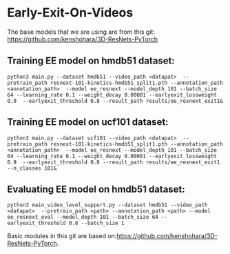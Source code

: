 # Early-Exit-On-Videos
The base models that we are using are from this git:
https://github.com/kenshohara/3D-ResNets-PyTorch
## Training EE model on hmdb51 dataset:
```
python3 main.py --dataset hmdb51 --video_path <datapat>  --pretrain_path resnext-101-kinetics-hmdb51_split1.pth --annotation_path <annotation_path>  --model ee_resnext --model_depth 101 --batch_size 64 --learning_rate 0.1 --weight_decay 0.00001 --earlyexit_lossweight 0.9  --earlyexit_threshold 0.8 --result_path results/ee_resnext_exit1&
```
## Training EE model on ucf101 dataset:
```
python3 main.py --dataset ucf101 --video_path <datapat>  --pretrain_path resnext-101-kinetics-hmdb51_split1.pth --annotation_path <annotation_path>  --model ee_resnext --model_depth 101 --batch_size 64 --learning_rate 0.1 --weight_decay 0.00001 --earlyexit_lossweight 0.9  --earlyexit_threshold 0.8 --result_path results/ee_resnext_exit1 --n_classes 101&
```
## Evaluating EE model on hmdb51 dataset:
```
python3 main_video_level_support.py --dataset hmdb51 --video_path <datapat>  --pretrain_path <path> --annotation_path <path> --model ee_resnext_eval --model_depth 101 --batch_size 64 --earlyexit_threshold 0.8 --batch_size 1
```
Basic modules in this git are based on:https://github.com/kenshohara/3D-ResNets-PyTorch.
